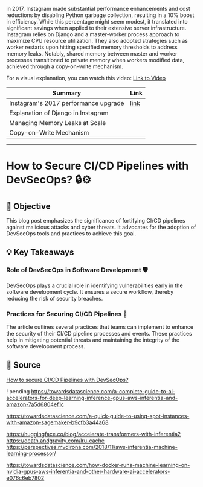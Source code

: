 in 2017, Instagram made substantial performance enhancements and cost reductions by disabling Python garbage collection, resulting in a 10% boost in efficiency. While this percentage might seem modest, it translated into significant savings when applied to their extensive server infrastructure. Instagram relies on Django and a master-worker process approach to maximize CPU resource utilization. They also adopted strategies such as worker restarts upon hitting specified memory thresholds to address memory leaks. Notably, shared memory between master and worker processes transitioned to private memory when workers modified data, achieved through a copy-on-write mechanism.

For a visual explanation, you can watch this video: [Link to Video](https://www.youtube.com/watch?v=Zqw4KjhWxEc)


| Summary                               | Link                                      |
|---------------------------------------|-------------------------------------------|
| Instagram's 2017 performance upgrade  | [link](https://instagram-engineering.com/dismissing-python-garbage-collection-at-instagram-4dca40b29172) |
| Explanation of Django in Instagram      
| Managing Memory Leaks at Scale       
| Copy-on-Write Mechanism              

----- ----  -- - -- - - ----- -- - -- -
# How to Secure CI/CD Pipelines with DevSecOps? :lock::gear: 

## :dart: Objective
This blog post emphasizes the significance of fortifying CI/CD pipelines against malicious attacks and cyber threats. It advocates for the adoption of DevSecOps tools and practices to achieve this goal.

## :bulb: Key Takeaways

### Role of DevSecOps in Software Development :shield:
DevSecOps plays a crucial role in identifying vulnerabilities early in the software development cycle. It ensures a secure workflow, thereby reducing the risk of security breaches.

### Practices for Securing CI/CD Pipelines :wrench:
The article outlines several practices that teams can implement to enhance the security of their CI/CD pipeline processes and events. These practices help in mitigating potential threats and maintaining the integrity of the software development process.

## :link: Source
[How to secure CI/CD Pipelines with DevSecOps?](https://medium.com/@bijit211987/devsecops-approach-with-terraform-and-ci-cd-pipelines-f556c2d5b40d)


! pending
https://towardsdatascience.com/a-complete-guide-to-ai-accelerators-for-deep-learning-inference-gpus-aws-inferentia-and-amazon-7a5d6804ef1c

https://towardsdatascience.com/a-quick-guide-to-using-spot-instances-with-amazon-sagemaker-b9cfb3a44a68

https://huggingface.co/blog/accelerate-transformers-with-inferentia2
https://death.andgravity.com/lru-cache
https://perspectives.mvdirona.com/2018/11/aws-inferentia-machine-learning-processor/

https://towardsdatascience.com/how-docker-runs-machine-learning-on-nvidia-gpus-aws-inferentia-and-other-hardware-ai-accelerators-e076c6eb7802
